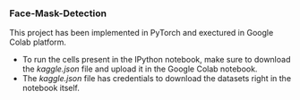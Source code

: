 ### Face-Mask-Detection

This project has been implemented in PyTorch and exectured in Google Colab platform.
- To run the cells present in the IPython notebook, make sure to download the *kaggle.json* file and upload it in the Google Colab notebook.
- The *kaggle.json* file has credentials to download the datasets right in the notebook itself.
